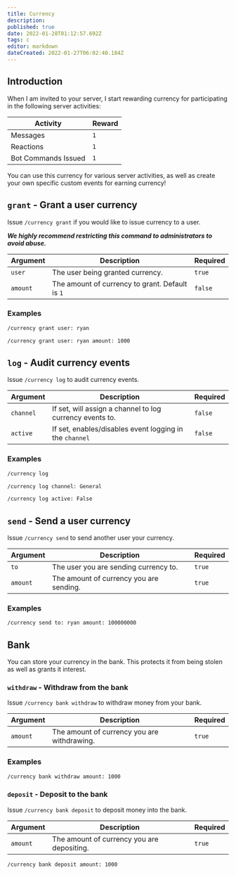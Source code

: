 ```yaml
---
title: Currency
description: 
published: true
date: 2022-01-28T01:12:57.692Z
tags: c
editor: markdown
dateCreated: 2022-01-27T06:02:40.184Z
---
```


## Introduction

When I am invited to your server, I start rewarding currency for participating in the following server activities:

| Activity | Reward |
|----------|--------|
| Messages | `1` |
| Reactions | `1` |
| Bot Commands Issued | `1` |

You can use this currency for various server activities, as well as create your own specific custom events for earning currency!

## `grant` - Grant a user currency

Issue `/currency grant` if you would like to issue currency to a user. 

***We highly recommend restricting this command to administrators to avoid abuse.***

| Argument | Description | Required |
|----------|-------------|----------|
| `user` | The user being granted currency. | `true` |
| `amount` | The amount of currency to grant. Default is `1` | `false` |

### Examples

``` bash
/currency grant user: ryan

/currency grant user: ryan amount: 1000
```

## `log` - Audit currency events

Issue `/currency log` to audit currency events.

| Argument | Description | Required |
|----------|-------------|----------|
| `channel` | If set, will assign a channel to log currency events to. | `false` |
| `active` | If set, enables/disables event logging in the `channel` | `false` |

### Examples

``` bash
/currency log

/currency log channel: General

/currency log active: False
```

## `send` - Send a user currency

Issue `/currency send` to send another user your currency.

| Argument | Description | Required |
|----------|-------------|----------|
| `to` | The user you are sending currency to. | `true` |
| `amount` | The amount of currency you are sending. | `true` |

### Examples

``` bash
/currency send to: ryan amount: 100000000
```

## **Bank**

You can store your currency in the bank. This protects it from being stolen as well as grants it interest.

### `withdraw` - Withdraw from the bank

Issue `/currency bank withdraw` to withdraw money from your bank.

| Argument | Description | Required |
|----------|-------------|----------|
| `amount` | The amount of currency you are withdrawing. | `true` |

### Examples

``` bash
/currency bank withdraw amount: 1000
```

### `deposit` - Deposit to the bank

Issue `/currency bank deposit` to deposit money into the bank.

| Argument | Description | Required |
|----------|-------------|----------|
| `amount` | The amount of currency you are depositing. | `true` |

``` bash
/currency bank deposit amount: 1000
```
























































